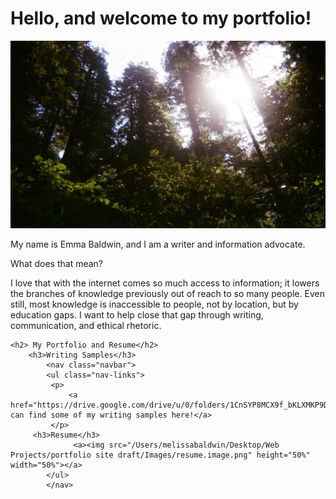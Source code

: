 <!DOCTYPE html>
<html>
    <head>
        <meta charset="UTF-8">
        <meta name="description" content="My writing portfolio">
        <meta name="author" content="Emma Baldwin">
        <title>Emma Baldwin's Portfolio</title>
        <link rel="stylesheet" type="text/css" href="/Users/melissabaldwin/Desktop/Web Projects/portfolio site draft/Styles/stylesheet.css">
    </head>
<body>
    <h1>Hello, and welcome to my portfolio!</h1>
        <a><img src="Images/DA79C499-44CD-44E3-BCE9-ECF346DB77C4.jpeg" alt="Forrest" width="900" height="300"></a>
        <p> My name is Emma Baldwin, and I am a writer and information advocate.</p>
        <p>What does that mean?</p>
        <p>I love that with the internet comes so much access to information; it lowers the branches of knowledge previously out of reach to so many people. Even still, most knowledge is inaccessible to people, not by location, but by education gaps. I want to help close that gap through writing, communication, and ethical rhetoric.</p>   
    
    <h2> My Portfolio and Resume</h2>
        <h3>Writing Samples</h3>
            <nav class="navbar">
            <ul class="nav-links">
             <p>
                 <a href="https://drive.google.com/drive/u/0/folders/1CnSYP8MCX9f_bKLXMKP9DUFE85I81q0n">You can find some of my writing samples here!</a>
             </p>
         <h3>Resume</h3>
                  <a><img src="/Users/melissabaldwin/Desktop/Web Projects/portfolio site draft/Images/resume.image.png" height="50%" width="50%"></a>
            </ul>
            </nav>
</body>
</html>
